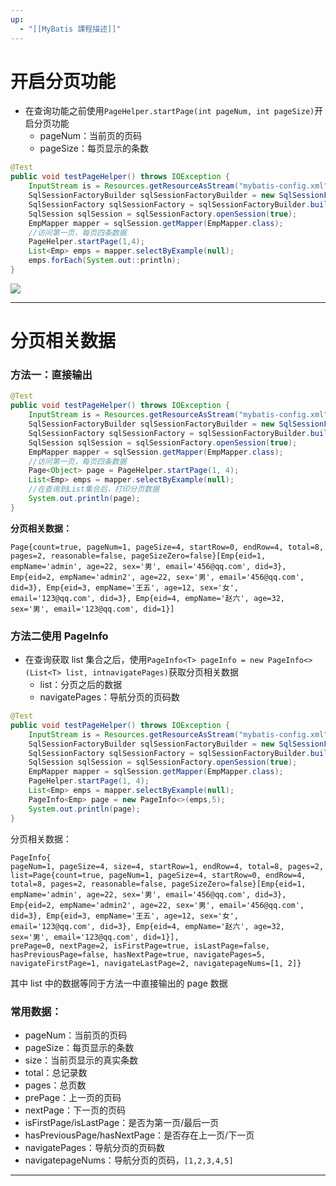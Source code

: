```yaml
---
up:
  - "[[MyBatis 課程描述]]"
---
```

# 开启分页功能

- 在查询功能之前使用`PageHelper.startPage(int pageNum, int pageSize)`开启分页功能
    - pageNum：当前页的页码
    - pageSize：每页显示的条数

```java
@Test
public void testPageHelper() throws IOException {
	InputStream is = Resources.getResourceAsStream("mybatis-config.xml");
	SqlSessionFactoryBuilder sqlSessionFactoryBuilder = new SqlSessionFactoryBuilder();
	SqlSessionFactory sqlSessionFactory = sqlSessionFactoryBuilder.build(is);
	SqlSession sqlSession = sqlSessionFactory.openSession(true);
	EmpMapper mapper = sqlSession.getMapper(EmpMapper.class);
	//访问第一页，每页四条数据
	PageHelper.startPage(1,4);
	List<Emp> emps = mapper.selectByExample(null);
	emps.forEach(System.out::println);
}
```

![](分页测试结果.png)

---

# 分页相关数据

### 方法一：直接输出

```java
@Test
public void testPageHelper() throws IOException {
	InputStream is = Resources.getResourceAsStream("mybatis-config.xml");
	SqlSessionFactoryBuilder sqlSessionFactoryBuilder = new SqlSessionFactoryBuilder();
	SqlSessionFactory sqlSessionFactory = sqlSessionFactoryBuilder.build(is);
	SqlSession sqlSession = sqlSessionFactory.openSession(true);
	EmpMapper mapper = sqlSession.getMapper(EmpMapper.class);
	//访问第一页，每页四条数据
	Page<Object> page = PageHelper.startPage(1, 4);
	List<Emp> emps = mapper.selectByExample(null);
	//在查询到List集合后，打印分页数据
	System.out.println(page);
}
```

**分页相关数据：**

```shell
Page{count=true, pageNum=1, pageSize=4, startRow=0, endRow=4, total=8, pages=2, reasonable=false, pageSizeZero=false}[Emp{eid=1, empName='admin', age=22, sex='男', email='456@qq.com', did=3}, Emp{eid=2, empName='admin2', age=22, sex='男', email='456@qq.com', did=3}, Emp{eid=3, empName='王五', age=12, sex='女', email='123@qq.com', did=3}, Emp{eid=4, empName='赵六', age=32, sex='男', email='123@qq.com', did=1}]
```

### 方法二使用 PageInfo

- 在查询获取 list 集合之后，使用`PageInfo<T> pageInfo = new PageInfo<>(List<T> list, intnavigatePages)`获取分页相关数据
    - list：分页之后的数据
    - navigatePages：导航分页的页码数

```java
@Test
public void testPageHelper() throws IOException {
	InputStream is = Resources.getResourceAsStream("mybatis-config.xml");
	SqlSessionFactoryBuilder sqlSessionFactoryBuilder = new SqlSessionFactoryBuilder();
	SqlSessionFactory sqlSessionFactory = sqlSessionFactoryBuilder.build(is);
	SqlSession sqlSession = sqlSessionFactory.openSession(true);
	EmpMapper mapper = sqlSession.getMapper(EmpMapper.class);
	PageHelper.startPage(1, 4);
	List<Emp> emps = mapper.selectByExample(null);
	PageInfo<Emp> page = new PageInfo<>(emps,5);
	System.out.println(page);
}
```

分页相关数据：
 
```shell
PageInfo{
pageNum=1, pageSize=4, size=4, startRow=1, endRow=4, total=8, pages=2,
list=Page{count=true, pageNum=1, pageSize=4, startRow=0, endRow=4, total=8, pages=2, reasonable=false, pageSizeZero=false}[Emp{eid=1, empName='admin', age=22, sex='男', email='456@qq.com', did=3}, Emp{eid=2, empName='admin2', age=22, sex='男', email='456@qq.com', did=3}, Emp{eid=3, empName='王五', age=12, sex='女', email='123@qq.com', did=3}, Emp{eid=4, empName='赵六', age=32, sex='男', email='123@qq.com', did=1}],
prePage=0, nextPage=2, isFirstPage=true, isLastPage=false, hasPreviousPage=false, hasNextPage=true, navigatePages=5, navigateFirstPage=1, navigateLastPage=2, navigatepageNums=[1, 2]}
```

其中 list 中的数据等同于方法一中直接输出的 page 数据

### 常用数据：

-   pageNum：当前页的页码
-   pageSize：每页显示的条数
-   size：当前页显示的真实条数
-   total：总记录数
-   pages：总页数
-   prePage：上一页的页码
-   nextPage：下一页的页码
-   isFirstPage/isLastPage：是否为第一页/最后一页
-   hasPreviousPage/hasNextPage：是否存在上一页/下一页
-   navigatePages：导航分页的页码数
-   navigatepageNums：导航分页的页码，`[1,2,3,4,5]`

---